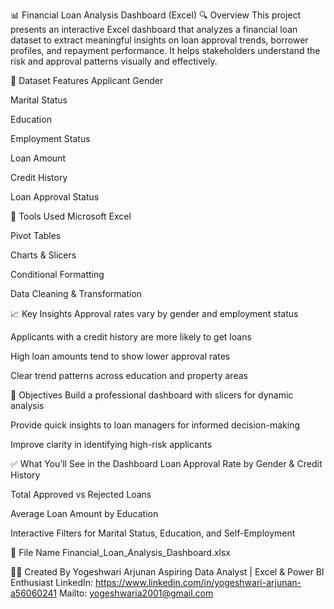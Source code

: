 📊 Financial Loan Analysis Dashboard (Excel)
🔍 Overview
This project presents an interactive Excel dashboard that analyzes a financial loan dataset to extract meaningful insights on loan approval trends, borrower profiles, and repayment performance. It helps stakeholders understand the risk and approval patterns visually and effectively.

📁 Dataset Features
Applicant Gender

Marital Status

Education

Employment Status

Loan Amount

Credit History

Loan Approval Status

🧰 Tools Used
Microsoft Excel

Pivot Tables

Charts & Slicers

Conditional Formatting

Data Cleaning & Transformation

📈 Key Insights
Approval rates vary by gender and employment status

Applicants with a credit history are more likely to get loans

High loan amounts tend to show lower approval rates

Clear trend patterns across education and property areas

🎯 Objectives
Build a professional dashboard with slicers for dynamic analysis

Provide quick insights to loan managers for informed decision-making

Improve clarity in identifying high-risk applicants

✅ What You’ll See in the Dashboard
Loan Approval Rate by Gender & Credit History

Total Approved vs Rejected Loans

Average Loan Amount by Education

Interactive Filters for Marital Status, Education, and Self-Employment

📂 File Name
Financial_Loan_Analysis_Dashboard.xlsx

🧑‍💻 Created By
Yogeshwari Arjunan
Aspiring Data Analyst | Excel & Power BI Enthusiast
LinkedIn: https://www.linkedin.com/in/yogeshwari-arjunan-a56060241
Mailto: yogeshwaria2001@gmail.com
